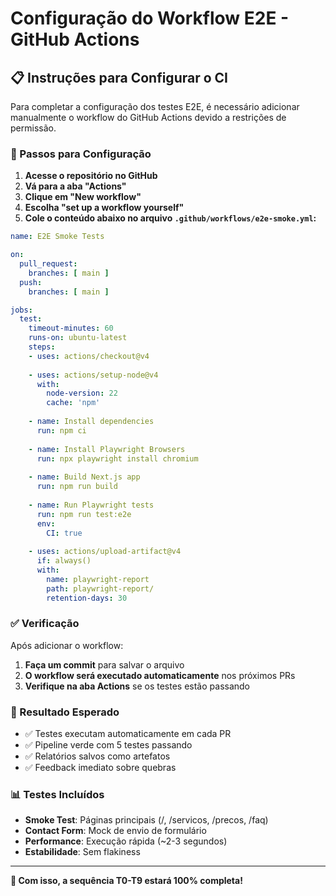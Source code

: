 # Configuração do Workflow E2E - GitHub Actions

## 📋 Instruções para Configurar o CI

Para completar a configuração dos testes E2E, é necessário adicionar manualmente o workflow do GitHub Actions devido a restrições de permissão.

### 🔧 Passos para Configuração

1. **Acesse o repositório no GitHub**
2. **Vá para a aba "Actions"**
3. **Clique em "New workflow"**
4. **Escolha "set up a workflow yourself"**
5. **Cole o conteúdo abaixo no arquivo `.github/workflows/e2e-smoke.yml`:**

```yaml
name: E2E Smoke Tests

on:
  pull_request:
    branches: [ main ]
  push:
    branches: [ main ]

jobs:
  test:
    timeout-minutes: 60
    runs-on: ubuntu-latest
    steps:
    - uses: actions/checkout@v4
    
    - uses: actions/setup-node@v4
      with:
        node-version: 22
        cache: 'npm'
    
    - name: Install dependencies
      run: npm ci
    
    - name: Install Playwright Browsers
      run: npx playwright install chromium
    
    - name: Build Next.js app
      run: npm run build
    
    - name: Run Playwright tests
      run: npm run test:e2e
      env:
        CI: true
    
    - uses: actions/upload-artifact@v4
      if: always()
      with:
        name: playwright-report
        path: playwright-report/
        retention-days: 30
```

### ✅ Verificação

Após adicionar o workflow:

1. **Faça um commit** para salvar o arquivo
2. **O workflow será executado automaticamente** nos próximos PRs
3. **Verifique na aba Actions** se os testes estão passando

### 🎯 Resultado Esperado

- ✅ Testes executam automaticamente em cada PR
- ✅ Pipeline verde com 5 testes passando
- ✅ Relatórios salvos como artefatos
- ✅ Feedback imediato sobre quebras

### 📊 Testes Incluídos

- **Smoke Test**: Páginas principais (/, /servicos, /precos, /faq)
- **Contact Form**: Mock de envio de formulário
- **Performance**: Execução rápida (~2-3 segundos)
- **Estabilidade**: Sem flakiness

---

**🎉 Com isso, a sequência T0-T9 estará 100% completa!**